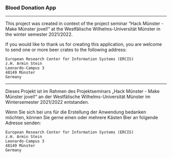 ### Blood Donation App
___

This project was created in context of the project seminar “Hack Münster - Make Münster jovel!“ at the Westfälische Wilhelms-Universität Münster in the winter semester 2021/2022. 

If you would like to thank us for creating this application, you are welcome to send one or more beer crates to the following address:

    European Research Center for Information Systems (ERCIS)
    z.H. Armin Stein
    Leonardo-Campus 3
    48149 Münster
    Germany	

---------------------------------------

Dieses Projekt ist im Rahmen des Projektseminars „Hack Münster - Make Münster jovel!“ an der Westfälische Wilhelms-Universität Münster im Wintersemester 2021/2022 entstanden. 

Wenn Sie sich bei uns für die Erstellung der Anwendung bedanken möchten, können Sie gerne einen oder mehrere Kästen Bier an folgende Adresse senden:

    European Research Center for Information Systems (ERCIS)
    z.H. Armin Stein
    Leonardo-Campus 3
    48149 Münster
    Germany	


